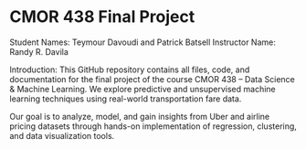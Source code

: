 # CMOR 438 Final Project
Student Names: Teymour Davoudi and Patrick Batsell
Instructor Name: Randy R. Davila


Introduction:
This GitHub repository contains all files, code, and documentation for the final project of the course CMOR 438 – Data Science & Machine Learning.
We explore predictive and unsupervised machine learning techniques using real-world transportation fare data.

Our goal is to analyze, model, and gain insights from Uber and airline pricing datasets through hands-on implementation of regression, clustering, and data visualization tools.
